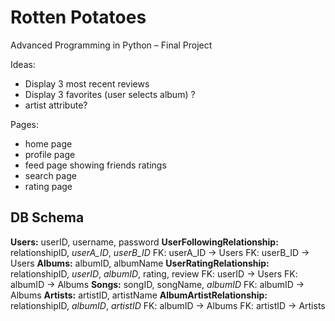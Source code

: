 # Rotten Potatoes

Advanced Programming in Python – Final Project

Ideas: 
- Display 3 most recent reviews
- Display 3 favorites (user selects album) ? 
- artist attribute?

Pages: 
- home page
- profile page
- feed page showing friends ratings
- search page
- rating page 

## DB Schema

**Users:** userID, username, password
**UserFollowingRelationship:** relationshipID, _userA_ID_, _userB_ID_
  FK: userA_ID -> Users
  FK: userB_ID -> Users
**Albums:** albumID, albumName
**UserRatingRelationship:** relationshipID, _userID_, _albumID_, rating, review
  FK: userID -> Users
  FK: albumID -> Albums
**Songs:** songID, songName, _albumID_
  FK: albumID -> Albums
**Artists:** artistID, artistName
**AlbumArtistRelationship:** relationshipID, _albumID_, _artistID_
  FK: albumID -> Albums
  FK: artistID -> Artists
